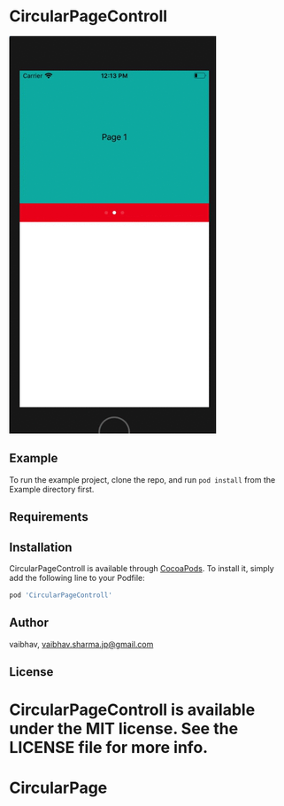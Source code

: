 
# CircularPageControll

![](https://github.com/TechieVaibhav/CircularPage/blob/master/Screen%20Recording%202020-04-22%20at%2012.13.53%20PM.gif)

## Example

To run the example project, clone the repo, and run `pod install` from the Example directory first.

## Requirements

## Installation

CircularPageControll is available through [CocoaPods](https://cocoapods.org). To install
it, simply add the following line to your Podfile:

```ruby
pod 'CircularPageControll'
```

## Author

vaibhav, vaibhav.sharma.jp@gmail.com

## License

CircularPageControll is available under the MIT license. See the LICENSE file for more info.
=======
# CircularPage


